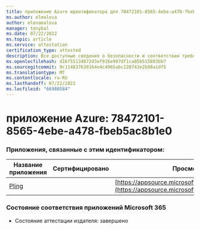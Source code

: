 ```yaml
---
title: приложение Azure идентификатора для 78472101-8565-4ebe-a478-fbeb5ac8b1e0
ms.author: elmalova
author: elenamalova
manager: tonybal
ms.date: 07/22/2022
ms.topic: article
ms.service: attestation
certification_type: attested
description: Все доступные сведения о безопасности и соответствии требованиям для 78472101-8565-4ebe-a478-fbeb5ac8b1e0.
ms.openlocfilehash: d16f55134872d3ef916e997df1ca05b515893bb7
ms.sourcegitcommit: 9c114837630164e4c4965abc220743e2b08a1df5
ms.translationtype: MT
ms.contentlocale: ru-RU
ms.lasthandoff: 07/22/2022
ms.locfileid: "66980584"
---
```

# <a name="azure-app-id-78472101-8565-4ebe-a478-fbeb5ac8b1e0"></a>приложение Azure: 78472101-8565-4ebe-a478-fbeb5ac8b1e0


### <a name="apps-associated-with-this-id"></a>Приложения, связанные с этим идентификатором:
| **Название приложения** | **Сертифицировано** | **Просмотр в AppSource** |
|--------------|---------------|-----------------------|
| [Pling](../forward/WA200004294.md) |  | [https://appsource.microsoft.com/product/office/WA200004294](https://appsource.microsoft.com/product/office/WA200004294) |

### <a name="microsoft-365-app-compliance-status"></a>Состояние соответствия приложений Microsoft 365
- Состояние аттестации издателя: завершено
